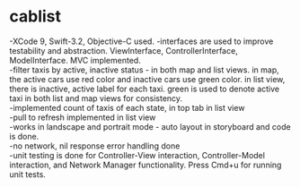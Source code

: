 # cablist
-XCode 9, Swift-3.2, Objective-C used.
-interfaces are used to improve testability and abstraction. ViewInterface, ControllerInterface, ModelInterface. MVC implemented.  
-filter taxis by active, inactive status - in both map and list views. in map, the active cars use red color and inactive cars use green color. in list view, there is inactive, active label for each taxi. green is used to denote active taxi in both list and map views for consistency.  
-implemented count of taxis of each state, in top tab in list view  
-pull to refresh implemented in list view  
-works in landscape and portrait mode - auto layout in storyboard and code is done.  
-no network, nil response error handling done  
-unit testing is done for Controller-View interaction, Controller-Model interaction, and Network Manager functionality. Press Cmd+u for running unit tests.  
